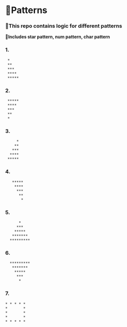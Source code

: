 # 🚀Patterns

<h3>🌱This repo contains logic for different patterns</h3>

<b>🌟Includes star pattern, num pattern, char pattern </b>

<h3>1️.</h3>

     *
     **
     ***
     ****
     *****

<h3>2.</h3>

     *****
     ****
     ***
     **
     *

<h3>3.</h3>

         *
        **
       ***
      ****
     *****
 
 <h3>4.</h3>
 
       *****
        ****
         ***
          **
           *
           
  <h3>5.</h3>
  
          *
         ***
        *****
       *******
      *********

<h3>6.</h3>

      *********
       *******
        *****
         ***
          *

<h3>7.</h3>
   
    * * * * *
    *       *
    *       *
    *       *
    * * * * *
